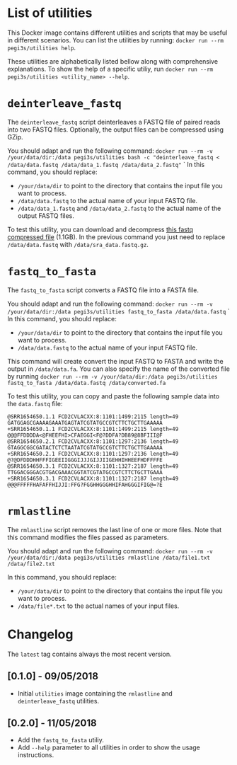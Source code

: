 # List of utilities
This Docker image contains different utilities and scripts that may be useful in different scenarios. You can list the utilities by running: `docker run --rm pegi3s/utilities help`.

These utilities are alphabetically listed bellow along with comprehensive explanations. To show the help of a specific utiliy, run `docker run --rm pegi3s/utilities <utility_name> --help`.

# `deinterleave_fastq`

The `deinterleave_fastq` script deinterleaves a FASTQ file of paired reads into two FASTQ files. Optionally, the output files can be compressed using GZip.

You should adapt and run the following command: `docker run --rm -v /your/data/dir:/data pegi3s/utilities bash -c "deinterleave_fastq < /data/data.fastq /data/data_1.fastq /data/data_2.fastq"`
`
In this command, you should replace:
- `/your/data/dir` to point to the directory that contains the input file you want to process.
- `/data/data.fastq` to the actual name of your input FASTQ file.
- `/data/data_1.fastq` and `/data/data_2.fastq` to the actual name of the output FASTQ files.

To test this utility, you can download and decompress [this fastq compressed file](https://trace.ncbi.nlm.nih.gov/Traces/sra/sra.cgi?cmd=dload&run_list=SRR1654650&format=fastq) (1.1GB). In the previous command you just need to replace `/data/data.fastq` with `/data/sra_data.fastq.gz`.

# `fastq_to_fasta`

The `fastq_to_fasta` script converts a FASTQ file into a FASTA file.

You should adapt and run the following command: `docker run --rm -v /your/data/dir:/data pegi3s/utilities fastq_to_fasta /data/data.fastq`
`
In this command, you should replace:
- `/your/data/dir` to point to the directory that contains the input file you want to process.
- `/data/data.fastq` to the actual name of your input FASTQ file.

This command will create convert the input FASTQ to FASTA and write the output in `/data/data.fa`. You can also specify the name of the converted file by running `docker run --rm -v /your/data/dir:/data pegi3s/utilities fastq_to_fasta /data/data.fastq /data/converted.fa`

To test this utility, you can copy and paste the following sample data into the `data.fastq` file:
```
@SRR1654650.1.1 FCD2CVLACXX:8:1101:1499:2115 length=49
GATGGAGCGAAAAGAAATGAGTATCGTATGCCGTCTTCTGCTTGAAAAA
+SRR1654650.1.1 FCD2CVLACXX:8:1101:1499:2115 length=49
@@@FFDDDDA<@FHEEFHI>CFAEGGI<F@?DDFA?DB89@8BFIII@F
@SRR1654650.2.1 FCD2CVLACXX:8:1101:1297:2136 length=49
GTAGGCGGCGATACTCTCTAATATCGTATGCCGTCTTCTGCTTGAAAAA
+SRR1654650.2.1 FCD2CVLACXX:8:1101:1297:2136 length=49
@?@DFDDDHHFFFIGEEIIGGGIJJJGIJJIIGEHHIHHEEFHDFFFFE
@SRR1654650.3.1 FCD2CVLACXX:8:1101:1327:2187 length=49
TTGGACGGGACGTGACGAAACGGTATCGTATGCCGTCTTCTGCTTGAAA
+SRR1654650.3.1 FCD2CVLACXX:8:1101:1327:2187 length=49
@@@FFFFFHAFAFFHIJJI:FFG?FGGHHGGGHHIFAHGGGIFIG@=?E

```

# `rmlastline`

The `rmlastline` script removes the last line of one or more files. Note that this command modifies the files passed as parameters.

You should adapt and run the following command: `docker run --rm -v /your/data/dir:/data pegi3s/utilities rmlastline /data/file1.txt /data/file2.txt`

In this command, you should replace:
- `/your/data/dir` to point to the directory that contains the input file you want to process.
- `/data/file*.txt` to the actual names of your input files.

# Changelog

The `latest` tag contains always the most recent version.

## [0.1.0] - 09/05/2018
- Initial `utilities` image containing the `rmlastline` and `deinterleave_fastq` utilities.

## [0.2.0] - 11/05/2018
- Add the `fastq_to_fasta` utiliy.
- Add `--help` parameter to all utilities in order to show the usage instructions.
